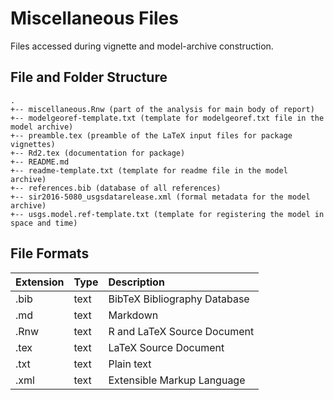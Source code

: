 # Miscellaneous Files

Files accessed during vignette and model-archive construction.

## File and Folder Structure

```
.
+-- miscellaneous.Rnw (part of the analysis for main body of report)
+-- modelgeoref-template.txt (template for modelgeoref.txt file in the model archive)
+-- preamble.tex (preamble of the LaTeX input files for package vignettes)
+-- Rd2.tex (documentation for package)
+-- README.md
+-- readme-template.txt (template for readme file in the model archive)
+-- references.bib (database of all references)
+-- sir2016-5080_usgsdatarelease.xml (formal metadata for the model archive)
+-- usgs.model.ref-template.txt (template for registering the model in space and time)
```

## File Formats

|Extension |Type |Description                  |
|:---------|:----|:----------------------------|
|.bib      |text |BibTeX Bibliography Database |
|.md       |text |Markdown                     |
|.Rnw      |text |R and LaTeX Source Document  |
|.tex      |text |LaTeX Source Document        |
|.txt      |text |Plain text                   |
|.xml      |text |Extensible Markup Language   |
